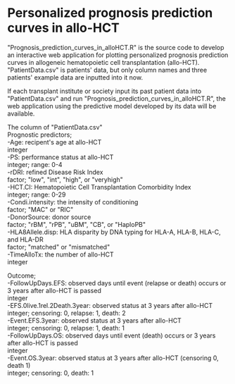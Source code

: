 # Personalized prognosis prediction curves in allo-HCT

<p>"Prognosis_prediction_curves_in_alloHCT.R" is the source code to develop an interactive web application for plotting personalized prognosis prediction curves in allogeneic hematopoietic cell transplantation (allo-HCT).<br/> 
"PatientData.csv" is patients' data, but only column names and three patients' example data are inputted into it now.</p>

<p>If each transplant institute or society input its past patient data into "PatientData.csv" and run "Prognosis_prediction_curves_in_alloHCT.R", the web application using the predictive model developed by its data will be available.</p>

<p>The column of "PatientData.csv"<br/> 
Prognostic predictors;<br/> 
-Age: recipent's age at allo-HCT<br/> 
  integer<br/> 
-PS: performance status at allo-HCT<br/> 
  integer; range: 0-4<br/> 
-rDRI: refined Disease Risk Index<br/>  
  factor; "low", "int", "high", or "veryhigh"<br/>  
-HCT.CI: Hematopoietic Cell Transplantation Comorbidity Index<br/> 
  integer; range: 0-29<br/> 
-Condi.intensity: the intensity of conditioning<br/> 
  factor; "MAC" or "RIC"<br/> 
-DonorSource: donor source<br/> 
  factor; "rBM", "rPB", "uBM", "CB", or "HaploPB"<br/> 
-HLA8Allele.disp: HLA disparity by DNA typing for HLA-A, HLA-B, HLA-C, and HLA-DR<br/> 
  factor; "matched" or "mismatched"<br/> 
-TimeAlloTx: the number of allo-HCT<br/>
  integer</p> 

<p>Outcome;<br/> 
-FollowUpDays.EFS: observed days until event (relapse or death) occurs or 3 years after allo-HCT is passed<br/> 
  integer<br/> 
-EFS.0live.1rel.2Death.3year: observed status at 3 years after allo-HCT <br/> 
  integer; censoring: 0, relapse: 1, death: 2<br/> 
-Event.EFS.3year: observed status at 3 years after allo-HCT<br/> 
  integer; censoring: 0, relapse: 1, death: 1<br/>
-FollowUpDays.OS: observed days until event (death) occurs or 3 years after allo-HCT is passed<br/>
  integer<br/> 
-Event.OS.3year: observed status at 3 years after allo-HCT (censoring 0, death 1)<br/>
  integer; censoring: 0, death: 1</p> 
